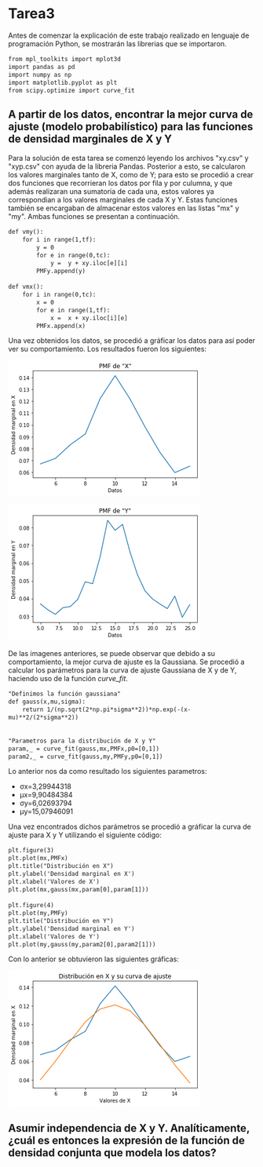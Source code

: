 # Tarea3
Antes de comenzar la explicación de este trabajo realizado en lenguaje de programación Python, se mostrarán las librerias que se importaron.
```
from mpl_toolkits import mplot3d
import pandas as pd
import numpy as np
import matplotlib.pyplot as plt
from scipy.optimize import curve_fit
```

## A partir de los datos, encontrar la mejor curva de ajuste (modelo probabilístico) para las funciones de densidad marginales de X y Y

Para la solución de esta tarea se comenzó leyendo los archivos "xy.csv" y "xyp.csv" con ayuda de la libreria Pandas. Posterior a esto, se calcularon los valores marginales tanto de X, como de Y; para esto se procedió a crear dos funciones que recorrieran los datos por fila y por culumna, y que además realizaran una sumatoria de cada una, estos valores ya correspondian a los valores marginales de cada X y Y. Estas funciones también se encargaban de almacenar estos valores en las listas "mx" y "my". Ambas funciones se presentan a continuación.

```
def vmy():
    for i in range(1,tf):  
        y = 0
        for e in range(0,tc):
            y =  y + xy.iloc[e][i]
        PMFy.append(y)

def vmx():
    for i in range(0,tc):  
        x = 0
        for e in range(1,tf):
            x =  x + xy.iloc[i][e]
        PMFx.append(x)
```

Una vez obtenidos los datos, se procedió a gráficar los datos para así poder ver su comportamiento. Los resultados fueron los siguientes:

![alt text](https://github.com/luisgm98/Tarea3/blob/master/PMFx.png)

![alt text](https://github.com/luisgm98/Tarea3/blob/master/PMFy.png)

De las imagenes anteriores, se puede observar que debido a su comportamiento, la mejor curva de ajuste es la Gaussiana. Se procedió a calcular los parámetros para la curva de ajuste Gaussiana de X y de Y, haciendo uso de la función _curve_fit_.

```
"Definimos la función gaussiana"
def gauss(x,mu,sigma):
    return 1/(np.sqrt(2*np.pi*sigma**2))*np.exp(-(x-mu)**2/(2*sigma**2))
    

"Parametros para la distribución de X y Y"
param,_ = curve_fit(gauss,mx,PMFx,p0=[0,1])
param2,_ = curve_fit(gauss,my,PMFy,p0=[0,1])
```

Lo anterior nos da como resultado los siguientes parametros:
- σx=3,29944318
- μx=9,90484384
- σy=6,02693794
- μy=15,07946091

Una vez encontrados dichos parámetros se procedió a gráficar la curva de ajuste para X y Y utilizando el siguiente código:

```
plt.figure(3)
plt.plot(mx,PMFx)
plt.title("Distribución en X")
plt.ylabel('Densidad marginal en X')
plt.xlabel('Valores de X')
plt.plot(mx,gauss(mx,param[0],param[1]))

plt.figure(4)
plt.plot(my,PMFy)
plt.title("Distribución en Y")
plt.ylabel('Densidad marginal en Y')
plt.xlabel('Valores de Y')
plt.plot(my,gauss(my,param2[0],param2[1]))
```

Con lo anterior se obtuvieron las siguientes gráficas:

![alt text](https://github.com/luisgm98/Tarea3/blob/master/AjusteX.png)


##  Asumir independencia de X y Y. Analíticamente, ¿cuál es entonces la expresión de la función de densidad conjunta que modela los datos?

